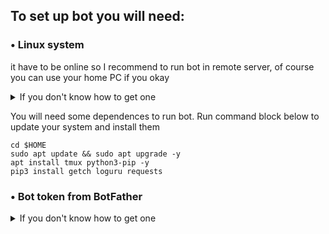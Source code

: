 ## To set up bot you will need: 

### • Linux system
it have to be online so I recommend to run bot in remote server, of course you can use your home PC  if you okay 
<details> 
  <summary>If you don't know how to get one </summary> ㅤ
  
   • **[Digital Ocean](https://link.web3topia.wtf/DigitalOcean)** is expencive, but by this [link](https://link.web3topia.wtf/DigitalOcean) you will get 200$ trial for 2 months. So it up to 3 VPS free for 2 month - great choise to start, but i would not suggest to pay there.
   
   • **[Contabo](https://contabo.com/)** is cheapest VPS - for bot absoulutelly ok
   
   • **[Hetzner](https://www.hetzner.com/)** - best quality/price balance (probably optimal for nodes)  
  
</details>


You will need some dependences to run bot. 
Run  command block below to update your system and install them

    cd $HOME
    sudo apt update && sudo apt upgrade -y
    apt install tmux python3-pip -y
    pip3 install getch loguru requests

### • Bot token from BotFather
<details> 
  <summary>If you don't know how to get one </summary> 
  
go to [BotFather bot](https://t.me/BotFather)



</details>
